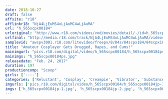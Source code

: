 ```yaml
---
date: 2018-10-27
draft: false
affsite: "r18"
afflinkr18: "NjA4LjEuMS4xLjAuMC4wLjAuMA"
url: "h_565scpx00184"
urloriginal: "http://www.r18.com/videos/vod/movies/detail/-/id=h_565scpx00184"
urlfinal: "http://media.r18.com/track/NjA4LjEuMS4xLjAuMC4wLjAuMA/videos/vod/movies/detail/-/id=h_565scpx00184"
samplevid: "awspv3001.r18.com/litevideo/freepv/8/84s/84scpx184/84scpx184_dmb_w.mp4"
title: "Amateur Cosplayer Gets Drugged, Rapes, and Cums!"
mainimgurl: "pics.r18.com/digital/video/h_565scpx00184/h_565scpx00184ps.jpg"
mainimgs: "h_565scpx00184ps.jpg"
releasedate: "Feb. 24, 2017"
duration: 197
productioncomp: "Scoop"
girls: ['----']
categories: ['Reluctant', 'Cosplay', 'Creampie', 'Vibrator', 'Substance Use', 'Hi-Def']
imgurls: ['pics.r18.com/digital/video/h_565scpx00184/h_565scpx00184jp-1.jpg', 'pics.r18.com/digital/video/h_565scpx00184/h_565scpx00184jp-2.jpg', 'pics.r18.com/digital/video/h_565scpx00184/h_565scpx00184jp-3.jpg', 'pics.r18.com/digital/video/h_565scpx00184/h_565scpx00184jp-4.jpg', 'pics.r18.com/digital/video/h_565scpx00184/h_565scpx00184jp-5.jpg', 'pics.r18.com/digital/video/h_565scpx00184/h_565scpx00184jp-6.jpg', 'pics.r18.com/digital/video/h_565scpx00184/h_565scpx00184jp-7.jpg', 'pics.r18.com/digital/video/h_565scpx00184/h_565scpx00184jp-8.jpg', 'pics.r18.com/digital/video/h_565scpx00184/h_565scpx00184jp-9.jpg', 'pics.r18.com/digital/video/h_565scpx00184/h_565scpx00184jp-10.jpg', 'pics.r18.com/digital/video/h_565scpx00184/h_565scpx00184jp-11.jpg', 'pics.r18.com/digital/video/h_565scpx00184/h_565scpx00184jp-12.jpg', 'pics.r18.com/digital/video/h_565scpx00184/h_565scpx00184jp-13.jpg', 'pics.r18.com/digital/video/h_565scpx00184/h_565scpx00184jp-14.jpg', 'pics.r18.com/digital/video/h_565scpx00184/h_565scpx00184jp-15.jpg', 'pics.r18.com/digital/video/h_565scpx00184/h_565scpx00184jp-16.jpg', 'pics.r18.com/digital/video/h_565scpx00184/h_565scpx00184jp-17.jpg', 'pics.r18.com/digital/video/h_565scpx00184/h_565scpx00184jp-18.jpg', 'pics.r18.com/digital/video/h_565scpx00184/h_565scpx00184jp-19.jpg', 'pics.r18.com/digital/video/h_565scpx00184/h_565scpx00184jp-20.jpg']
imgs: ['h_565scpx00184jp-1.jpg', 'h_565scpx00184jp-2.jpg', 'h_565scpx00184jp-3.jpg', 'h_565scpx00184jp-4.jpg', 'h_565scpx00184jp-5.jpg', 'h_565scpx00184jp-6.jpg', 'h_565scpx00184jp-7.jpg', 'h_565scpx00184jp-8.jpg', 'h_565scpx00184jp-9.jpg', 'h_565scpx00184jp-10.jpg', 'h_565scpx00184jp-11.jpg', 'h_565scpx00184jp-12.jpg', 'h_565scpx00184jp-13.jpg', 'h_565scpx00184jp-14.jpg', 'h_565scpx00184jp-15.jpg', 'h_565scpx00184jp-16.jpg', 'h_565scpx00184jp-17.jpg', 'h_565scpx00184jp-18.jpg', 'h_565scpx00184jp-19.jpg', 'h_565scpx00184jp-20.jpg']
---
```

